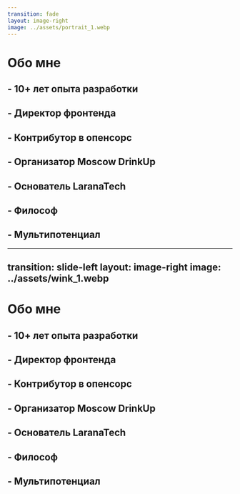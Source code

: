```yaml
---
transition: fade
layout: image-right
image: ../assets/portrait_1.webp
---
```


# Обо мне

<v-clicks>

## - 10+ лет опыта разработки
## - Директор фронтенда
## - Контрибутор в опенсорс
## - Организатор Moscow DrinkUp
## - Основатель LaranaTech
## - Философ
## - Мультипотенциал

</v-clicks>

---
transition: slide-left
layout: image-right
image: ../assets/wink_1.webp
---

# Обо мне

## - 10+ лет опыта разработки
## - Директор фронтенда
## - Контрибутор в опенсорс
## - Организатор Moscow DrinkUp
## - Основатель LaranaTech
## - Философ
## - Мультипотенциал
